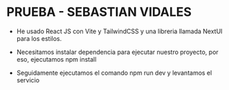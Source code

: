 # PRUEBA - SEBASTIAN VIDALES
- He usado React JS con Vite y TailwindCSS y una libreria llamada NextUI para los estilos.

- Necesitamos instalar dependencia para ejecutar nuestro proyecto, por eso, ejecutamos npm install
- Seguidamente ejecutamos el comando npm run dev y levantamos el servicio



